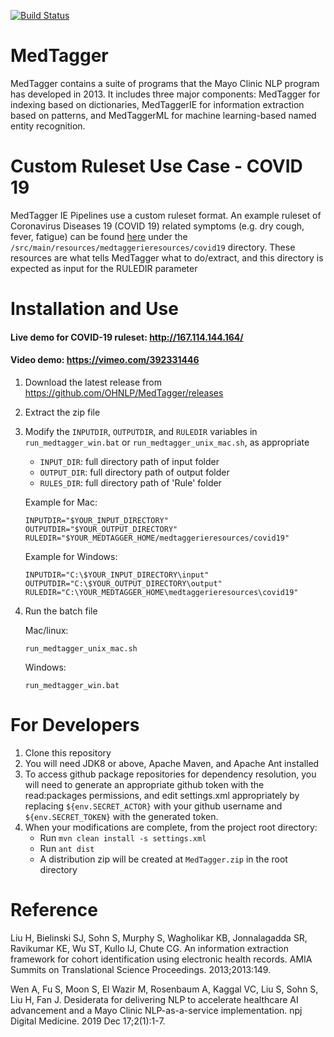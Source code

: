 [![Build Status](https://travis-ci.com/OHNLP/MedTagger.svg?branch=master)](https://travis-ci.com/OHNLP/MedTagger)

# MedTagger

MedTagger contains a suite of programs that the Mayo Clinic NLP program has developed in 2013.
It includes three major components: MedTagger for indexing based on dictionaries, MedTaggerIE for
information extraction based on patterns, and MedTaggerML for machine learning-based named entity recognition.

# Custom Ruleset Use Case - COVID 19 
MedTagger IE Pipelines use a custom ruleset format. An example ruleset of Coronavirus Diseases 19 (COVID 19) related symptoms (e.g. dry cough, fever, fatigue) 
can be found [here](https://github.com/OHNLP/MedTagger/tree/master/src/main/resources/medtaggerieresources/covid19) under the `/src/main/resources/medtaggerieresources/covid19` directory. These resources are what tells MedTagger
what to do/extract, and this directory is expected as input for the RULEDIR parameter 

# Installation and Use
#### Live demo for COVID-19 ruleset: http://167.114.144.164/
#### Video demo: https://vimeo.com/392331446
1. Download the latest release from https://github.com/OHNLP/MedTagger/releases
2. Extract the zip file
3. Modify the `INPUTDIR`, `OUTPUTDIR`, and `RULEDIR` variables in `run_medtagger_win.bat` or `run_medtagger_unix_mac.sh`, as appropriate
    - `INPUT_DIR`: full directory path of input folder 
    - `OUTPUT_DIR`: full directory path of output folder
    - `RULES_DIR`: full directory path of 'Rule' folder
    
    Example for Mac:
    ```
    INPUTDIR="$YOUR_INPUT_DIRECTORY"
    OUTPUTDIR="$YOUR_OUTPUT_DIRECTORY"
    RULEDIR="$YOUR_MEDTAGGER_HOME/medtaggerieresources/covid19"
    ```
    
    Example for Windows:
    ```
    INPUTDIR="C:\$YOUR_INPUT_DIRECTORY\input"
    OUTPUTDIR="C:\$YOUR_OUTPUT_DIRECTORY\output"
    RULEDIR="C:\YOUR_MEDTAGGER_HOME\medtaggerieresources\covid19"
    ```
    
4. Run the batch file

    Mac/linux: 
    ```
    run_medtagger_unix_mac.sh
    ```
    
    Windows: 
    
    ```
    run_medtagger_win.bat
    ```
    


# For Developers
1. Clone this repository
2. You will need JDK8 or above, Apache Maven, and Apache Ant installed
3. To access github package repositories for dependency resolution, you will need to generate an appropriate github token with the read:packages permissions, and edit settings.xml appropriately by replacing `${env.SECRET_ACTOR}` with your github username and `${env.SECRET_TOKEN}` with the generated token.
4. When your modifications are complete, from the project root directory:
    - Run `mvn clean install -s settings.xml`
    - Run `ant dist`
    - A distribution zip will be created at `MedTagger.zip` in the root directory
    
   
# Reference
Liu H, Bielinski SJ, Sohn S, Murphy S, Wagholikar KB, Jonnalagadda SR, Ravikumar KE, Wu ST, Kullo IJ, Chute CG. An information extraction framework for cohort identification using electronic health records. AMIA Summits on Translational Science Proceedings. 2013;2013:149.

Wen A, Fu S, Moon S, El Wazir M, Rosenbaum A, Kaggal VC, Liu S, Sohn S, Liu H, Fan J. Desiderata for delivering NLP to accelerate healthcare AI advancement and a Mayo Clinic NLP-as-a-service implementation. npj Digital Medicine. 2019 Dec 17;2(1):1-7.
